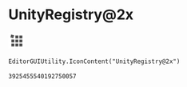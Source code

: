 # UnityRegistry@2x
![](/img/UnityRegistry@2x.png)

``` CSharp
EditorGUIUtility.IconContent("UnityRegistry@2x")
```
```
3925455540192750057
```
